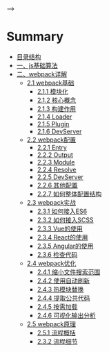 <!--
 * @Descripttion: 
 * @version: 
 * @Author: cholee
 * @Date: 2020-08-17 15:54:36
 * @LastEditors: cholee
 * @LastEditTime: 2020-08-25 16:52:49
 <!-- ### webpack详解 -->
-->
# Summary
* [目录结构](README.md)
* [一、js基础算法](suanfa/README.md)
* [二、webpack详解](webpk/README.md)
   * [2.1 webpack基础](webpk/1/README.md#modules)
      * [2.1.1 模块化](webpk/1/README.md#modules)
      * [2.1.2 核心概念](webpk/1/README.md#keyconcept)
      * [2.1.3 构建作用](webpk/1/README.md#construct)
      * [2.1.4 Loader](webpk/1/README.md#loader)
      * [2.1.5 Plugin](webpk/1/README.md#plugin)
      * [2.1.6 DevServer](webpk/1/README.md#devserver)
   * [2.2 webpack配置](webpk/2/README.md)
      * [2.2.1 Entry](webpk/2/Entry.md)
      * [2.2.2 Output](webpk/2/Output.md)
      * [2.2.3 Module](webpk/2/Module.md)
      * [2.2.4 Resolve](webpk/2/Resolve.md)
      * [2.2.5 DevServer](webpk/2/DevServer.md)
      * [2.2.6 其他配置](webpk/2/Other.md)
      * [2.2.7 如何整体配置结构](webpk/2/Config.md)
   * [2.3 webpack实战](webpk/3/README.md)
      * [2.3.1 如何接入ES6](webpk/3/ES6.md)
      * [2.3.2 如何接入SCSS](webpk/3/SCSS.md)
      * [2.3.3 Vue的使用](webpk/3/Vue.md)
      * [2.3.4 React的使用](webpk/3/React.md)
      * [2.3.5 Angular的使用](webpk/3/Angular.md)
      * [2.3.6 检查代码](webpk/3/Check.md)
   * [2.4 webpack优化](webpk/4/README.md)
      * [2.4.1 缩小文件搜索范围](webpk/4/range.md)
      * [2.4.2 使用自动刷新](webpk/4/refresh.md)
      * [2.4.3 热模块替换](webpk/4/toggle.md)
      * [2.4.4 提取公共代码](webpk/4/common.md)
      * [2.4.5 按需加载](webpk/4/import.md)
      * [2.4.6 可视化输出分析](webpk/4/analysis.md)
   * [2.5 webpack原理](webpk/5/README.md)
     * [2.5.1 流程概括](webpk/5/Summary.md)
     * [2.3.2 流程细节](webpk/5/Detail.md)



